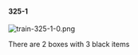 #### 325-1
![train-325-1-0.png](https://github.com/lil-lab/nlvr/raw/master/nlvr/train/images/69/train-325-1-0.png "train-325-1-0.png")

There are 2 boxes with 3 black items